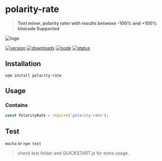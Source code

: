 # polarity-rate
> **Text miner, polarity rater with results between -100% and +100%**
> **Unicode Supported**

![logo](https://assets.gitlab-static.net/uploads/-/system/project/avatar/4802337/polarity-rate.png)

[![version](https://img.shields.io/npm/v/polarity-rate.svg)](https://www.npmjs.org/package/polarity-rate)
[![downloads](https://img.shields.io/npm/dt/polarity-rate.svg)](https://www.npmjs.org/package/polarity-rate)
[![node](https://img.shields.io/node/v/polarity-rate.svg)](https://nodejs.org/)
[![status](https://gitlab.com/autokent/polarity-rate/badges/master/pipeline.svg)](https://gitlab.com/autokent/polarity-rate/pipelines)

## Installation
`npm install polarity-rate`

## Usage

### Contains
```js
const PolarityRate = require('polarity-rate');


```


## Test
`mocha` or `npm test`

> check test folder and QUICKSTART.js for extra usage.